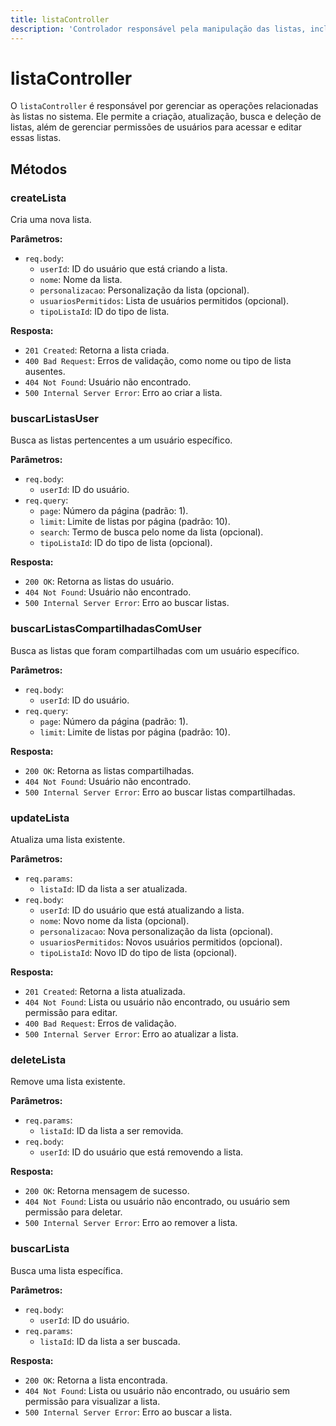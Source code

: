 ```yaml
---
title: listaController
description: 'Controlador responsável pela manipulação das listas, incluindo criação, atualização, busca e deleção.'
---
```


# listaController

O `listaController` é responsável por gerenciar as operações relacionadas às listas no sistema. Ele permite a criação, atualização, busca e deleção de listas, além de gerenciar permissões de usuários para acessar e editar essas listas.

## Métodos

### createLista

Cria uma nova lista.

**Parâmetros:**
- `req.body`: 
  - `userId`: ID do usuário que está criando a lista.
  - `nome`: Nome da lista.
  - `personalizacao`: Personalização da lista (opcional).
  - `usuariosPermitidos`: Lista de usuários permitidos (opcional).
  - `tipoListaId`: ID do tipo de lista.

**Resposta:**
- `201 Created`: Retorna a lista criada.
- `400 Bad Request`: Erros de validação, como nome ou tipo de lista ausentes.
- `404 Not Found`: Usuário não encontrado.
- `500 Internal Server Error`: Erro ao criar a lista.

### buscarListasUser

Busca as listas pertencentes a um usuário específico.

**Parâmetros:**
- `req.body`: 
  - `userId`: ID do usuário.
- `req.query`: 
  - `page`: Número da página (padrão: 1).
  - `limit`: Limite de listas por página (padrão: 10).
  - `search`: Termo de busca pelo nome da lista (opcional).
  - `tipoListaId`: ID do tipo de lista (opcional).

**Resposta:**
- `200 OK`: Retorna as listas do usuário.
- `404 Not Found`: Usuário não encontrado.
- `500 Internal Server Error`: Erro ao buscar listas.

### buscarListasCompartilhadasComUser

Busca as listas que foram compartilhadas com um usuário específico.

**Parâmetros:**
- `req.body`: 
  - `userId`: ID do usuário.
- `req.query`: 
  - `page`: Número da página (padrão: 1).
  - `limit`: Limite de listas por página (padrão: 10).

**Resposta:**
- `200 OK`: Retorna as listas compartilhadas.
- `404 Not Found`: Usuário não encontrado.
- `500 Internal Server Error`: Erro ao buscar listas compartilhadas.

### updateLista

Atualiza uma lista existente.

**Parâmetros:**
- `req.params`: 
  - `listaId`: ID da lista a ser atualizada.
- `req.body`: 
  - `userId`: ID do usuário que está atualizando a lista.
  - `nome`: Novo nome da lista (opcional).
  - `personalizacao`: Nova personalização da lista (opcional).
  - `usuariosPermitidos`: Novos usuários permitidos (opcional).
  - `tipoListaId`: Novo ID do tipo de lista (opcional).

**Resposta:**
- `201 Created`: Retorna a lista atualizada.
- `404 Not Found`: Lista ou usuário não encontrado, ou usuário sem permissão para editar.
- `400 Bad Request`: Erros de validação.
- `500 Internal Server Error`: Erro ao atualizar a lista.

### deleteLista

Remove uma lista existente.

**Parâmetros:**
- `req.params`: 
  - `listaId`: ID da lista a ser removida.
- `req.body`: 
  - `userId`: ID do usuário que está removendo a lista.

**Resposta:**
- `200 OK`: Retorna mensagem de sucesso.
- `404 Not Found`: Lista ou usuário não encontrado, ou usuário sem permissão para deletar.
- `500 Internal Server Error`: Erro ao remover a lista.

### buscarLista

Busca uma lista específica.

**Parâmetros:**
- `req.body`: 
  - `userId`: ID do usuário.
- `req.params`: 
  - `listaId`: ID da lista a ser buscada.

**Resposta:**
- `200 OK`: Retorna a lista encontrada.
- `404 Not Found`: Lista ou usuário não encontrado, ou usuário sem permissão para visualizar a lista.
- `500 Internal Server Error`: Erro ao buscar a lista.